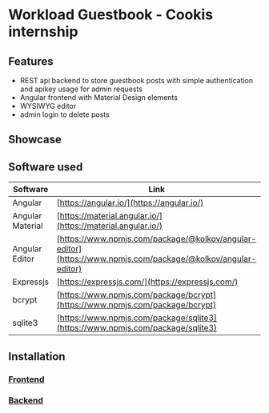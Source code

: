 # **Workload Guestbook** - Cookis internship 

## Features
- REST api backend to store guestbook posts with simple authentication and apikey usage for admin requests
- Angular frontend with Material Design elements
- WYSIWYG editor
- admin login to delete posts

## Showcase

## Software used

| Software | Link |
| ------ | ------ |
| Angular | [https://angular.io/](https://angular.io/) |
| Angular Material | [https://material.angular.io/](https://material.angular.io/)  |
| Angular Editor | [https://www.npmjs.com/package/@kolkov/angular-editor](https://www.npmjs.com/package/@kolkov/angular-editor)  |
| Expressjs | [https://expressjs.com/](https://expressjs.com/)  |
| bcrypt | [https://www.npmjs.com/package/bcrypt](https://www.npmjs.com/package/bcrypt)  |
| sqlite3 | [https://www.npmjs.com/package/sqlite3](https://www.npmjs.com/package/sqlite3)  |

## Installation
### [Frontend](/frontend)
### [Backend](/backend)
